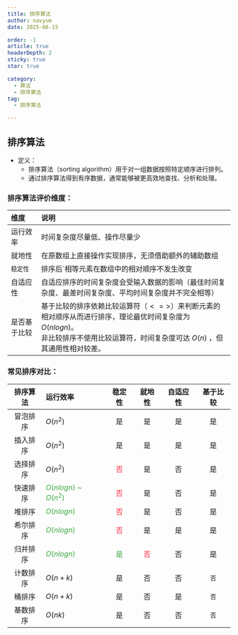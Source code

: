 ```yaml
---
title: 排序算法
author: navyum
date: 2025-06-15

order: -1
article: true
headerDepth: 2
sticky: true
star: true

category:
  - 算法
  - 排序算法
tag:
  - 排序算法

---
```


## 排序算法
* 定义：
    * 排序算法（sorting algorithm）用于对一组数据按照特定顺序进行排列。
    * 通过排序算法得到有序数据，通常能够被更高效地查找、分析和处理。

### 排序算法评价维度：
| 维度         | 说明 |
| :--         | :-- |
| 运行效率     | 时间复杂度尽量低、操作尽量少 |
| 就地性       | 在原数组上直接操作实现排序，无须借助额外的辅助数组 |
| `稳定性`     | 排序后`相等元素在数组中的相对顺序不发生改变|
| 自适应性     | 自适应排序的时间复杂度会受输入数据的影响（最佳时间复杂度、最差时间复杂度、平均时间复杂度并不完全相等） |
| 是否基于比较  | 基于比较的排序依赖比较运算符（$<=>$）来判断元素的相对顺序从而进行排序，理论最优时间复杂度为 $O(nlogn)$。<br> 非比较排序不使用比较运算符，时间复杂度可达 $O(n)$ ，但其通用性相对较差。 |



### 常见排序对比：
| 排序算法 | 运行效率 | 稳定性 | 就地性 | 自适应性 | 基于比较 |
| :--: | :-- | :--:  | :--:  | :--:  | :--:  |
| 冒泡排序 | $O(n^2)$ | 是 | 是 | 是 | 是 |
| 插入排序 | $O(n^2)$ | 是 | 是 | 是 | 是 |
| 选择排序 | $O(n^2)$ | <span style="color: rgb(255, 41, 65);">否</span>|是|否|是|
| 快速排序 | <span style="color: rgb(61, 167, 66);">$O(nlogn)$  ~  $O(n^2)$</span> | <span style="color: rgb(255, 41, 65);">否</span> | 是 | 否 | 是 |
| 堆排序   | <span style="color: rgb(61, 167, 66);">$O(nlogn)$</span> |<span style="color: rgb(255, 41, 65);">否</span>|是|否|是|
| 希尔排序 | <span style="color: rgb(61, 167, 66);">$O(nlogn)$</span> |<span style="color: rgb(255, 41, 65);">否</span>|是|是|是|
| 归并排序 | <span style="color: rgb(61, 167, 66);">$O(nlogn)$</span> | <span style="color: rgb(61, 167, 66);">是</span> | <span style="color: rgb(255, 41, 65);">否</span> | 否 | 是 |
| 计数排序 | $O(n + k)$ | 是 | 否 | 否 | `否` |
| 桶排序   | $O(n + k)$ | 是 | 否 | 是 | `否` |
| 基数排序 | $O(nk)$    | 是 | 否 | 否 | `否` |
